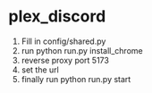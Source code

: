 # plex_discord

1. Fill in config/shared.py
3. run python run.py install_chrome
4. reverse proxy port 5173
5. set the url
6. finally run python run.py start
